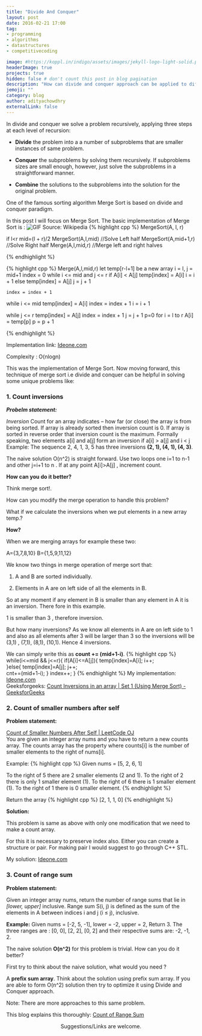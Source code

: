 ```yaml
---
title: "Divide And Conquer"
layout: post
date: 2016-02-21 17:00
tag:
- programming
- algorithms
- datastructures
- competitivecoding

image: #https://koppl.in/indigo/assets/images/jekyll-logo-light-solid.png
headerImage: true
projects: true
hidden: false # don't count this post in blog pagination
description: "How can divide and conquer approach can be applied to different coding problems?"
jemoji: ""
category: blog
author: adityachowdhry
externalLink: false
---
```


<!-- ![Screenshot](/assets/park-easy-screenshot.png)
 -->
In divide and conquer we solve a problem recursively, applying three steps at each level of recursion:

- **Divide** the problem into a a number of subproblems that are smaller instances of same problem.

- **Conquer** the subproblems by solving them recursively. If subproblems sizes are small enough, however, just solve the subproblems in a straightforward manner.

- **Combine** the solutions to the subproblems into the solution for the original problem.

One of the famous sorting algorithm Merge Sort is based on divide and conquer paradigm.

In this post I will focus on Merge Sort. The basic implementation of Merge Sort is :
![GIF](https://qph.ec.quoracdn.net/main-qimg-a29c0dd0186d1f8cef3c5ebdedf3e5a3)
Source: Wikipedia
{% highlight cpp %}
MergeSort(A, l,  r)
 
if l<r
	mid=(l + r)/2
	MergeSort(A,l,mid)   //Solve Left half
	MergeSort(A,mid+1,r) //Solve Right half
	Merge(A,l,mid,r)     //Merge left and right halves

{% endhighlight %}

{% highlight cpp %}
Merge(A,l,mid,r)
let temp[r-l+1] be a new array
i = l, j = mid+1
index = 0 
while i <= mid and j <= r
	if A[i] < A[j]
		temp[index] = A[i]
		i = i + 1
	else 
		temp[index] = A[j]
		j = j + 1
 
	index = index + 1
	
while i <= mid
	temp[index] = A[i]
	index = index + 1
	i = i + 1
 
while j <= r
	temp[index] = A[j]
	index = index + 1
	j = j + 1
p=0
for i = l to r
	A[i] = temp[p]
	p = p + 1

{% endhighlight %}

Implementation link: [Ideone.com](!http://ideone.com/cJCaLg)

Complexity : O(nlogn)

This was the implementation of  Merge Sort. Now moving forward, this technique of merge sort i.e divide and conquer can be helpful in solving some unique problems like:

### 1. Count inversions

***Probelm statement:***

*Inversion* Count for an array indicates – how far (or close) the array is from being sorted.  If array is already sorted then inversion count is 0.  If array is sorted in reverse order that inversion count is the maximum. Formally speaking, two elements a[i] and a[j] form an inversion if a[i] > a[j] and i < j
Example:
The sequence 2, 4, 1, 3, 5 has three inversions **(2, 1), (4, 1), (4, 3)**.

The naive solution O(n^2) is straight forward. Use two loops one i=1 to n-1 and other j=i+1 to n . If at any point A[i]>A[j] , increment count.

**How can you do it better?**

Think merge sort!.

How can you modify the merge operation to handle this problem?

What if we calculate the inversions when we put elements in a new array temp.?

**How?**

When we are merging arrays for example these two:

A={3,7,8,10} B={1,5,9,11,12}

We know two things in merge operation of merge sort that:

1. A and B are sorted individually.

2. Elements in A are on left side of all the elements in B.

So at any moment if any element in B is smaller than any element in A it is an inversion. There fore in this example.

1 is smaller than 3 , therefore inversion.

But how many inversions? As we know all elements in A are on left side to 1  and also as all elements after 3 will be larger than 3 so the inversions will be (3,1) , (7,1), (8,1), (10,1). Hence 4 inversions.

We can simply write this as **count += (mid+1-i)**.
{% highlight cpp %}
while(i<=mid && j<=r){
   if(A[i]<=A[j]){
     temp[index]=A[i];
     i++;	
   }else{
     temp[index]=A[j];
     j++;	
     cnt+=(mid+1-i);
  }
  index++;
} 
{% endhighlight %}
My implementation: [Ideone.com](http://ideone.com/INt2aw)<br>
Geeksforgeeks: [Count Inversions in an array | Set 1 (Using Merge Sort) - GeeksforGeeks](http://www.geeksforgeeks.org/counting-inversions/)

### 2. Count of smaller numbers after self

**Problem statement:** 


[Count of Smaller Numbers After Self | LeetCode OJ](https://leetcode.com/problems/count-of-smaller-numbers-after-self/)  
You are given an integer array nums and you have to return a new counts array.
The counts array has the property where counts[i] is 
the number of smaller elements to the right of nums[i].

Example:
{% highlight cpp %}
Given nums = [5, 2, 6, 1]
 
To the right of 5 there are 2 smaller elements (2 and 1).
To the right of 2 there is only 1 smaller element (1).
To the right of 6 there is 1 smaller element (1).
To the right of 1 there is 0 smaller element.
{% endhighlight %}

Return the array {% highlight cpp %} [2, 1, 1, 0] {% endhighlight %}

**Solution:**

This problem is same as above with only one modification that we need to make a count array.

For this it is necessary to preserve index also. Either you can create a structure or pair. For making pair I would suggest to go through C++ STL.

My solution: [Ideone.com](http://ideone.com/IWx2Rp)

### 3. Count of range sum

**Problem statement:**

Given an integer array nums, return the number of range sums that lie in *[lower, upper]* inclusive. Range sum S(i, j) is defined as the sum of the elements in A between indices i and j (i ≤ j), inclusive.

**Example:**
Given nums = [-2, 5, -1], lower = -2, upper = 2,
Return 3.
The three ranges are : [0, 0], [2, 2], [0, 2] and their respective sums are: -2, -1, 2.

The naive solution **O(n^2)** for this problem is trivial. How can you do it better?

First try to think about the naive solution, what would you need ?

A **prefix sum array**. Think about the solution using prefix sum array. If you are able to form O(n^2) solution then try to optimize it using Divide and Conquer approach.

Note: There are more approaches to this same problem.

This blog explains this thoroughly: [Count of Range Sum](http://52.20.106.37/count-of-range-sum/)

<center>Suggestions/Links are welcome.</center>